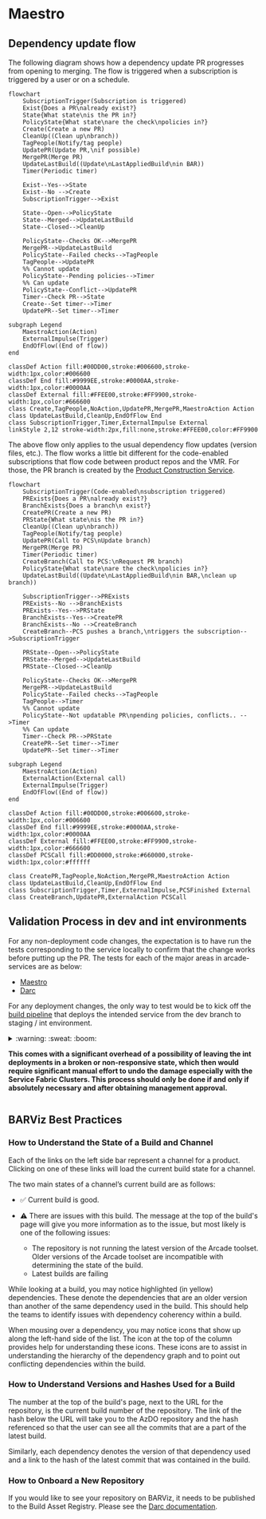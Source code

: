# Maestro

## Dependency update flow

The following diagram shows how a dependency update PR progresses from opening to merging. The flow is triggered when a subscription is triggered by a user or on a schedule.

```mermaid
flowchart
    SubscriptionTrigger(Subscription is triggered)
    Exist{Does a PR\nalready exist?}
    State{What state\nis the PR in?}
    PolicyState{What state\nare the check\npolicies in?}
    Create(Create a new PR)
    CleanUp((Clean up\nbranch))
    TagPeople(Notify/tag people)
    UpdatePR(Update PR,\nif possible)
    MergePR(Merge PR)
    UpdateLastBuild((Update\nLastAppliedBuild\nin BAR))
    Timer(Periodic timer)

    Exist--Yes-->State
    Exist--No -->Create
    SubscriptionTrigger-->Exist

    State--Open-->PolicyState
    State--Merged-->UpdateLastBuild
    State--Closed-->CleanUp

    PolicyState--Checks OK-->MergePR
    MergePR-->UpdateLastBuild
    PolicyState--Failed checks-->TagPeople
    TagPeople-->UpdatePR
    %% Cannot update
    PolicyState--Pending policies-->Timer
    %% Can update
    PolicyState--Conflict-->UpdatePR
    Timer--Check PR-->State
    Create--Set timer-->Timer
    UpdatePR--Set timer-->Timer

subgraph Legend
    MaestroAction(Action)
    ExternalImpulse(Trigger)
    EndOfFlow((End of flow))
end

classDef Action fill:#00DD00,stroke:#006600,stroke-width:1px,color:#006600
classDef End fill:#9999EE,stroke:#0000AA,stroke-width:1px,color:#0000AA
classDef External fill:#FFEE00,stroke:#FF9900,stroke-width:1px,color:#666600
class Create,TagPeople,NoAction,UpdatePR,MergePR,MaestroAction Action
class UpdateLastBuild,CleanUp,EndOfFlow End
class SubscriptionTrigger,Timer,ExternalImpulse External
linkStyle 2,12 stroke-width:2px,fill:none,stroke:#FFEE00,color:#FF9900
```

The above flow only applies to the usual dependency flow updates (version files, etc.). The flow works a little bit different for the code-enabled subscriptions that flow code between product repos and the VMR.
For those, the PR branch is created by the [Product Construction Service](../ProductConstructionService).

```mermaid
flowchart
    SubscriptionTrigger(Code-enabled\nsubscription triggered)
    PRExists{Does a PR\nalready exist?}
    BranchExists{Does a branch\n exist?}
    CreatePR(Create a new PR)
    PRState{What state\nis the PR in?}
    CleanUp((Clean up\nbranch))
    TagPeople(Notify/tag people)
    UpdatePR(Call to PCS\nUpdate branch)
    MergePR(Merge PR)
    Timer(Periodic timer)
    CreateBranch(Call to PCS:\nRequest PR branch)
    PolicyState{What state\nare the check\npolicies in?}
    UpdateLastBuild((Update\nLastAppliedBuild\nin BAR,\nclean up branch))

    SubscriptionTrigger-->PRExists
    PRExists--No -->BranchExists
    PRExists--Yes-->PRState
    BranchExists--Yes-->CreatePR
    BranchExists--No -->CreateBranch
    CreateBranch--PCS pushes a branch,\ntriggers the subscription-->SubscriptionTrigger

    PRState--Open-->PolicyState
    PRState--Merged-->UpdateLastBuild
    PRState--Closed-->CleanUp

    PolicyState--Checks OK-->MergePR
    MergePR-->UpdateLastBuild
    PolicyState--Failed checks-->TagPeople
    TagPeople-->Timer
    %% Cannot update
    PolicyState--Not updatable PR\npending policies, conflicts.. -->Timer
    %% Can update
    Timer--Check PR-->PRState
    CreatePR--Set timer-->Timer
    UpdatePR--Set timer-->Timer

subgraph Legend
    MaestroAction(Action)
    ExternalAction(External call)
    ExternalImpulse(Trigger)
    EndOfFlow((End of flow))
end

classDef Action fill:#00DD00,stroke:#006600,stroke-width:1px,color:#006600
classDef End fill:#9999EE,stroke:#0000AA,stroke-width:1px,color:#0000AA
classDef External fill:#FFEE00,stroke:#FF9900,stroke-width:1px,color:#666600
classDef PCSCall fill:#DD0000,stroke:#660000,stroke-width:1px,color:#ffffff

class CreatePR,TagPeople,NoAction,MergePR,MaestroAction Action
class UpdateLastBuild,CleanUp,EndOfFlow End
class SubscriptionTrigger,Timer,ExternalImpulse,PCSFinished External
class CreateBranch,UpdatePR,ExternalAction PCSCall
```


## Validation Process in dev and int environments

For any non-deployment code changes, the expectation is to have run the tests corresponding to the service locally to confirm that the change works before putting up the PR. The tests for each of the major areas in arcade-services are as below:
- [Maestro](/test/Maestro.ScenarioTests)
- [Darc](tests/Microsoft.DotNet.Darc.Tests)

For any deployment changes, the only way to test would be to kick off the [build pipeline](https://dev.azure.com/dnceng/internal/_build?definitionId=252&_a=summary) that deploys the intended service from the dev branch to staging / int environment.

<Details>

<Summary>
:warning: :sweat: :boom:

**This comes with a significant overhead of a possibility of leaving the int deployments in a broken or non-responsive state, which then would require significant manual effort to undo the damage especially with the Service Fabric Clusters. This process should only be done if and only if absolutely necessary and after obtaining management approval.**

</Summary>

Steps:
- Run the `arcade-official-ci` pipeline (based on `azure-pipelines.yml`) from your dev branch.

- Once the testing is done, rerun the pipeline for main branch to return the deployment to a last known good.

</Details>

## BARViz Best Practices

### How to Understand the State of a Build and Channel

Each of the links on the left side bar represent a channel for a product. Clicking on one of these links will load the current build state for a channel.

The two main states of a channel’s current build are as follows:

- ✅ Current build is good.

- ⚠️ There are issues with this build. The message at the top of the build's page will give you more information as to the issue, but most likely is one of the following issues:
  - The repository is not running the latest version of the Arcade toolset. Older versions of the Arcade toolset are incompatible with determining the state of the build.
  - Latest builds are failing

While looking at a build, you may notice highlighted (in yellow) dependencies. These denote the dependencies that are an older version than another of the same dependency used in the build. This should help the teams to identify issues with dependency coherency within a build.

When mousing over a dependency, you may notice icons that show up along the left-hand side of the list. The icon at the top of the column provides help for understanding these icons. These icons are to assist in understanding the hierarchy of the dependency graph and to point out conflicting dependencies within the build.

### How to Understand Versions and Hashes Used for a Build

The number at the top of the build's page, next to the URL for the repository, is the current build number of the repository. The link of the hash below the URL will take you to the AzDO repository and the hash referenced so that the user can see all the commits that are a part of the latest build.

Similarly, each dependency denotes the version of that dependency used and a link to the hash of the latest commit that was contained in the build.

### How to Onboard a New Repository

If you would like to see your repository on BARViz, it needs to be published to the Build Asset Registry. Please see the [Darc documentation](https://github.com/dotnet/arcade/blob/main/Documentation/Darc.md).